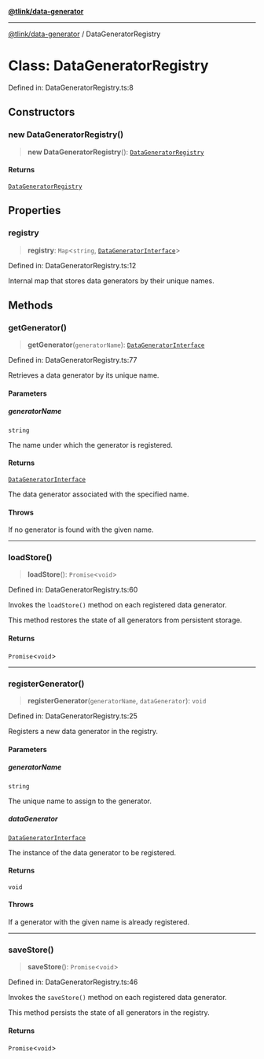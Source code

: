 [**@tlink/data-generator**](../README.md)

***

[@tlink/data-generator](../globals.md) / DataGeneratorRegistry

# Class: DataGeneratorRegistry

Defined in: DataGeneratorRegistry.ts:8

## Constructors

### new DataGeneratorRegistry()

> **new DataGeneratorRegistry**(): [`DataGeneratorRegistry`](DataGeneratorRegistry.md)

#### Returns

[`DataGeneratorRegistry`](DataGeneratorRegistry.md)

## Properties

### registry

> **registry**: `Map`\<`string`, [`DataGeneratorInterface`](../interfaces/DataGeneratorInterface.md)\>

Defined in: DataGeneratorRegistry.ts:12

Internal map that stores data generators by their unique names.

## Methods

### getGenerator()

> **getGenerator**(`generatorName`): [`DataGeneratorInterface`](../interfaces/DataGeneratorInterface.md)

Defined in: DataGeneratorRegistry.ts:77

Retrieves a data generator by its unique name.

#### Parameters

##### generatorName

`string`

The name under which the generator is registered.

#### Returns

[`DataGeneratorInterface`](../interfaces/DataGeneratorInterface.md)

The data generator associated with the specified name.

#### Throws

If no generator is found with the given name.

***

### loadStore()

> **loadStore**(): `Promise`\<`void`\>

Defined in: DataGeneratorRegistry.ts:60

Invokes the `loadStore()` method on each registered data generator.

This method restores the state of all generators from persistent storage.

#### Returns

`Promise`\<`void`\>

***

### registerGenerator()

> **registerGenerator**(`generatorName`, `dataGenerator`): `void`

Defined in: DataGeneratorRegistry.ts:25

Registers a new data generator in the registry.

#### Parameters

##### generatorName

`string`

The unique name to assign to the generator.

##### dataGenerator

[`DataGeneratorInterface`](../interfaces/DataGeneratorInterface.md)

The instance of the data generator to be registered.

#### Returns

`void`

#### Throws

If a generator with the given name is already registered.

***

### saveStore()

> **saveStore**(): `Promise`\<`void`\>

Defined in: DataGeneratorRegistry.ts:46

Invokes the `saveStore()` method on each registered data generator.

This method persists the state of all generators in the registry.

#### Returns

`Promise`\<`void`\>
